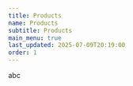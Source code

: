 ```yaml
---
title: Products
name: Products
subtitle: Products
main_menu: true
last_updated: 2025-07-09T20:19:00
order: 1
---
```

abc
